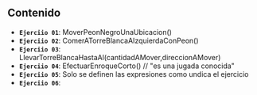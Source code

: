## Contenido

- **`Ejerciio 01`**: MoverPeonNegroUnaUbicacion()
- **`Ejerciio 02`**: ComerATorreBlancaAIzquierdaConPeon()
- **`Ejerciio 03`**: LlevarTorreBlancaHastaAl(cantidadAMover,direccionAMover)
- **`Ejerciio 04`**: EfectuarEnroqueCorto() // "es una jugada conocida"
- **`Ejerciio 05`**: Solo se definen las expresiones como undica el ejercicio
- **`Ejerciio 06`**: 
